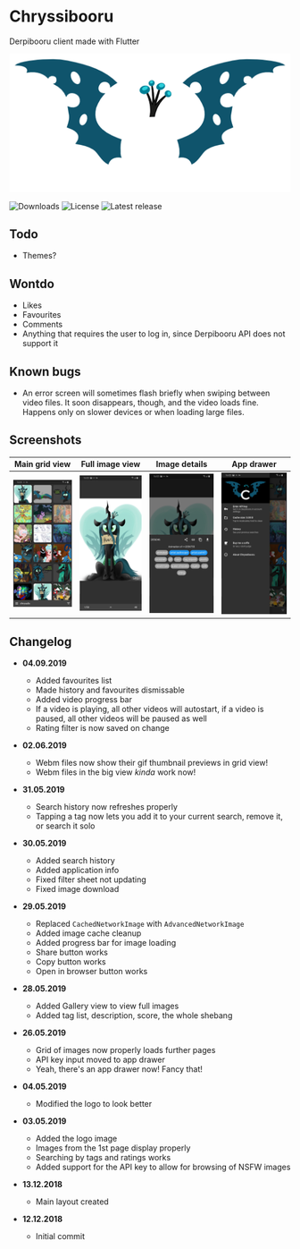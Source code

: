 # Chryssibooru

Derpibooru client made with Flutter

![Logo](assets/logo-large.png)

![Downloads](https://img.shields.io/github/downloads/Atulin/Chryssibooru/latest/total.svg)
![License](https://img.shields.io/github/license/Atulin/Chryssibooru.svg)
![Latest release](https://img.shields.io/github/release/Atulin/Chryssibooru.svg)

## Todo

* Themes?

## Wontdo

* Likes
* Favourites
* Comments
* Anything that requires the user to log in, since Derpibooru API does not support it

## Known bugs

* An error screen will sometimes flash briefly when swiping between video files.
  It soon disappears, though, and the video loads fine. Happens only on slower devices or when loading large files.

## Screenshots

| Main grid view | Full image view | Image details | App drawer |
| -------------- | --------------- | ------------- | ---------- |
| ![Main grid view](screenshots/gridview.jpg) | ![Full image view](screenshots/fullview.jpg) | ![Image details](screenshots/details.jpg) | ![App drawer](screenshots/drawer.jpg) |

<!--### Main grid view-->

<!--![Main grid view](screenshots/gridview.jpg)-->

<!--### Full image view-->

<!--![Full image view](screenshots/fullview.jpg)-->

<!--### Image details-->

<!--![Image details](screenshots/details.jpg)-->

<!--### App drawer-->

<!--![App drawer](screenshots/drawer.jpg)-->

## Changelog

* **04.09.2019**
  * Added favourites list
  * Made history and favourites dismissable
  * Added video progress bar
  * If a video is playing, all other videos will autostart, if a video
  is paused, all other videos will be paused as well
  * Rating filter is now saved on change

* **02.06.2019**
  * Webm files now show their gif thumbnail previews in grid view!
  * Webm files in the big view *kinda* work now!

* **31.05.2019**
  * Search history now refreshes properly
  * Tapping a tag now lets you add it to your current search, remove it, or search it solo

* **30.05.2019**
  * Added search history
  * Added application info
  * Fixed filter sheet not updating
  * Fixed image download

* **29.05.2019**
  * Replaced `CachedNetworkImage` with `AdvancedNetworkImage`
  * Added image cache cleanup
  * Added progress bar for image loading
  * Share button works
  * Copy button works
  * Open in browser button works

* **28.05.2019**
  * Added Gallery view to view full images
  * Added tag list, description, score, the whole shebang
  
* **26.05.2019**
  * Grid of images now properly loads further pages
  * API key input moved to app drawer
  * Yeah, there's an app drawer now! Fancy that!
  
* **04.05.2019**
  * Modified the logo to look better
  
* **03.05.2019**
  * Added the logo image
  * Images from the 1st page display properly
  * Searching by tags and ratings works
  * Added support for the API key to allow for browsing of NSFW images

* **13.12.2018**
  * Main layout created
  
* **12.12.2018**
  * Initial commit
